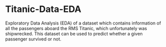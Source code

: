 # Titanic-Data-EDA
Exploratory Data Analysis (EDA) of a dataset which contains information of all the passengers aboard the RMS Titanic, which unfortunately was shipwrecked. This dataset can be used to predict whether a given passenger survived or not.
